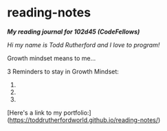 # reading-notes
_**My reading journal for 102d45 (CodeFellows)**_

*Hi my name is Todd Rutherford and I love to program!*

Growth mindset means to me...

3 Reminders to stay in Growth Mindset:

  1.
  2.  
  3. 
  
  [Here's a link to my portfolio:] (https://toddrutherfordworld.github.io/reading-notes/)
